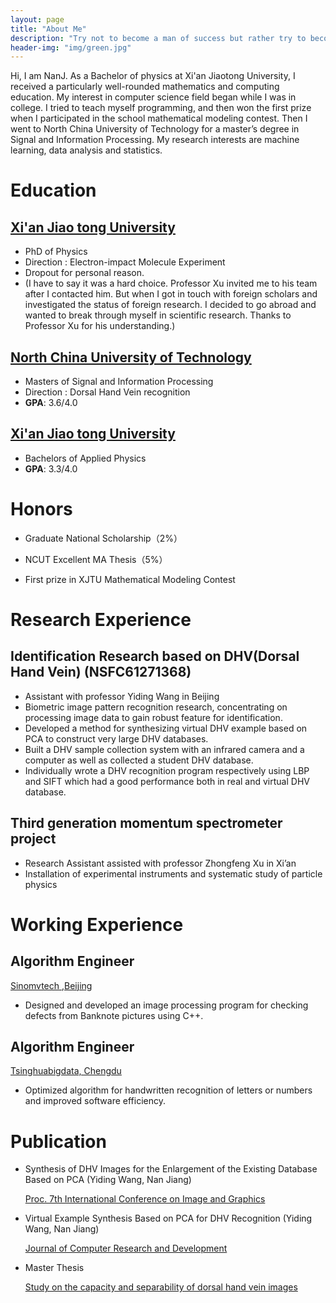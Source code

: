 ```yaml
---
layout: page
title: "About Me"
description: "Try not to become a man of success but rather try to become a man of value. "
header-img: "img/green.jpg"
---
```


Hi, I am NanJ. As a Bachelor of physics at Xi'an Jiaotong University, I received a particularly well-rounded mathematics and computing education. My interest in computer science field began while I was in college. I tried to teach myself programming, and then won the first prize when I participated in the school mathematical modeling contest. Then I went to North China University of Technology for a master’s degree in Signal and Information Processing. My research interests are machine learning, data analysis and statistics.

# Education


## [Xi'an Jiao tong University](http://www.xjtu.edu.cn/)
- PhD of Physics
- Direction : Electron-impact Molecule Experiment
- Dropout for personal reason.
- (I have to say it was a hard choice. Professor Xu invited me to his team after I contacted him. But when I got in touch with foreign scholars  and investigated the status of foreign research. I decided to go abroad and wanted to break through myself in scientific research. Thanks to Professor Xu for his understanding.)

 

## [North China University of Technology](http://www.ncut.edu.cn/)
- Masters of Signal and Information Processing
- Direction : Dorsal Hand Vein recognition
- **GPA**: 3.6/4.0

## [Xi'an Jiao tong University](http://www.xjtu.edu.cn/)
- Bachelors of Applied Physics
- **GPA**: 3.3/4.0

# Honors

- Graduate National Scholarship（2%）

- NCUT Excellent MA Thesis（5%）

- First prize in XJTU Mathematical Modeling Contest 


# Research Experience

## Identification Research based on DHV(Dorsal Hand Vein) (NSFC61271368)
- Assistant with professor Yiding Wang in Beijing
- Biometric image pattern recognition research, concentrating on processing image data to gain robust feature for identification.
- Developed a method for synthesizing virtual DHV example based on PCA to construct very large DHV databases.
- Built a DHV sample collection system with an infrared camera and a computer as well as collected a student DHV database.
- Individually wrote a DHV recognition program respectively using LBP and SIFT which had a good performance both in real and virtual DHV database.

## Third generation momentum spectrometer project 
- Research Assistant assisted with professor Zhongfeng Xu in Xi’an
- Installation of experimental instruments and systematic study of particle physics

# Working Experience

## Algorithm Engineer
[Sinomvtech ,Beijing](http://www.sinomvtech.com/)

- Designed and developed an image processing program for checking defects from Banknote pictures using C++.

## Algorithm Engineer                              
[Tsinghuabigdata, Chengdu](http://www.tsinghuabigdata.com/)

- Optimized algorithm for handwritten recognition of letters or numbers and improved software efficiency.

# Publication

- Synthesis of DHV Images for the Enlargement of the Existing Database Based on PCA   (Yiding Wang, Nan Jiang)
 
  [Proc. 7th International Conference on Image and Graphics](http://ieeexplore.ieee.org/document/6643777/)

- Virtual Example Synthesis Based on PCA for DHV Recognition   (Yiding Wang, Nan Jiang)
 
  [Journal of Computer Research and Development](http://kns.cnki.net/KCMS/detail/detail.aspx?dbcode=CJFQ&dbname=CJFD2014&filename=JFYZ201410020&v=MjEzNzJyNDlIWklSOGVYMUx1eFlTN0RoMVQzcVRyV00xRnJDVVJMMmVaK2RwRmlEZ1ZyclBMeXZTZExHNEg5WE4=)

- Master Thesis 
  
  [Study on the capacity and separability of dorsal hand vein images](http://kns.cnki.net/KCMS/detail/detail.aspx?dbcode=CMFD&dbname=CMFD201402&filename=1014245347.nh&v=MjAwNDhHOUxJcUpFYlBJUjhlWDFMdXhZUzdEaDFUM3FUcldNMUZyQ1VSTDJlWitkcEZpRGdXcjNKVkYyNkdyRzg=)









